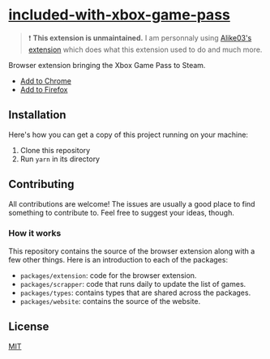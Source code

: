 # [included-with-xbox-game-pass](https://included-with-xbox-game-pass.gabin.app)

> ❗️ **This extension is unmaintained.** I am personnaly using [Alike03's extension](https://aligueler.com/SubscriptionInfo/) which does what this extension used to do and much more.

Browser extension bringing the Xbox Game Pass to Steam.

- [Add to Chrome](https://chrome.google.com/webstore/detail/included-with-xbox-game-p/acohddgjcjfelbhaodiebiabljoadldk)
- [Add to Firefox](https://addons.mozilla.org/addon/included-with-xbox-game-pass/)

## Installation

Here's how you can get a copy of this project running on your machine:

1. Clone this repository
2. Run `yarn` in its directory

## Contributing

All contributions are welcome!
The issues are usually a good place to find something to contribute to.
Feel free to suggest your ideas, though.

### How it works

This repository contains the source of the browser extension along with a few other things.
Here is an introduction to each of the packages:

- `packages/extension`: code for the browser extension.
- `packages/scrapper`: code that runs daily to update the list of games.
- `packages/types`: contains types that are shared across the packages.
- `packages/website`: contains the source of the website.

## License

[MIT](LICENSE)

